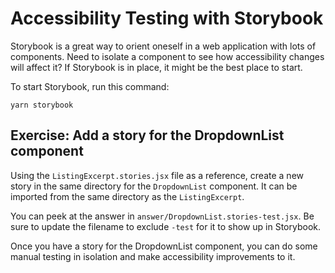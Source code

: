 # Accessibility Testing with Storybook

Storybook is a great way to orient oneself in a web application with lots of components. Need to isolate a component to see how accessibility changes will affect it? If Storybook is in place, it might be the best place to start.

To start Storybook, run this command:

```
yarn storybook
```

## Exercise: Add a story for the DropdownList component

Using the `ListingExcerpt.stories.jsx` file as a reference, create a
new story in the same directory for the `DropdownList` component.
It can be imported from the same directory as the `ListingExcerpt`.

You can peek at the answer in `answer/DropdownList.stories-test.jsx`. Be sure to
update the filename to exclude `-test` for it to show up in Storybook.

Once you have a story for the DropdownList component, you can do some manual testing
in isolation and make accessibility improvements to it.
